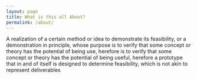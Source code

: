 ```yaml
---
layout: page
title: What is this all About?
permalink: /about/
---
```


   A realization of a certain method or idea to
    demonstrate its feasibility, or a demonstration in principle, whose purpose
  is to verify that some concept or theory has the potential of being use, herefore
  is to verify that some concept or theory has the potential of being useful, herefore
    a prototype that in and of itself is designed to determine feasibility, which is not akin to represent deliverables


